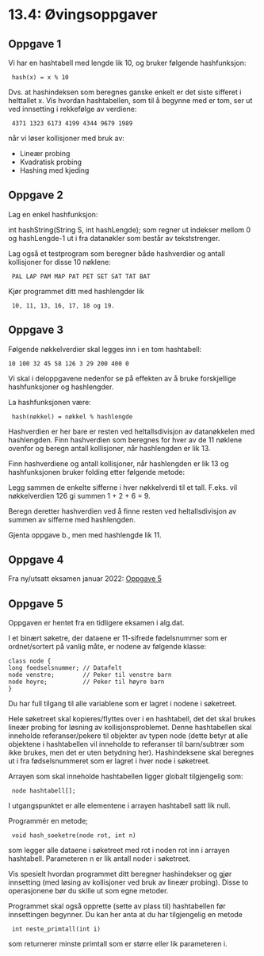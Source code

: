 # 13.4: Øvingsoppgaver
## Oppgave 1
Vi har en hashtabell med lengde lik 10, og bruker følgende hashfunksjon:

     hash(x) = x % 10
Dvs. at hashindeksen som beregnes ganske enkelt er det siste sifferet i helttallet x. Vis hvordan hashtabellen, som til å begynne med er tom, ser ut ved innsetting i rekkefølge av verdiene:

     4371 1323 6173 4199 4344 9679 1989

når vi løser kollisjoner med bruk av:

- Lineær probing 
- Kvadratisk probing
- Hashing med kjeding

## Oppgave 2
Lag en enkel hashfunksjon:

int hashString(String S, int hashLengde);
som regner ut indekser mellom 0 og hashLengde-1 ut i fra datanøkler som består av tekststrenger.

Lag også et testprogram som beregner både hashverdier og antall kollisjoner for disse 10 nøklene:

     PAL LAP PAM MAP PAT PET SET SAT TAT BAT
Kjør programmet ditt med hashlengder lik 

     10, 11, 13, 16, 17, 18 og 19.

## Oppgave 3
Følgende nøkkelverdier skal legges inn i en tom hashtabell:

    10 100 32 45 58 126 3 29 200 400 0
Vi skal i deloppgavene nedenfor se på effekten av å bruke forskjellige hashfunksjoner og hashlengder.

La hashfunksjonen være:

     hash(nøkkel) = nøkkel % hashlengde

Hashverdien er her bare er resten ved heltallsdivisjon av datanøkkelen med hashlengden. Finn hashverdien som beregnes for hver av de 11 nøklene ovenfor og beregn antall kollisjoner, når hashlengden er lik 13.

Finn hashverdiene og antall kollisjoner, når hashlengden er lik 13 og hashfunksjonen bruker folding etter følgende metode:

Legg sammen de enkelte sifferne i hver nøkkelverdi til et tall. F.eks. vil nøkkelverdien 126 gi summen 1 + 2 + 6 = 9.

Beregn deretter hashverdien ved å finne resten ved heltallsdivisjon av summen av sifferne med hashlengden.

Gjenta oppgave b., men med hashlengde lik 11.

## Oppgave 4
Fra ny/utsatt eksamen januar 2022: [Oppgave 5](https://it.hiof.no/algdat/oppgaver/eksamen_07-01-2022/oppgaver.pdf)

## Oppgave 5
Oppgaven er hentet fra en tidligere eksamen i alg.dat.

I et binært søketre, der dataene er 11-sifrede fødelsnummer som er ordnet/sortert på vanlig måte, er nodene av følgende klasse:

    class node {
    long foedselsnummer; // Datafelt
    node venstre;        // Peker til venstre barn
    node hoyre;          // Peker til høyre barn
    }

Du har full tilgang til alle variablene som er lagret i nodene i søketreet.

Hele søketreet skal kopieres/flyttes over i en hashtabell, det det skal brukes lineær probing for løsning av kollisjonsproblemet. Denne hashtabellen skal inneholde referanser/pekere til objekter av typen node (dette betyr at alle objektene i hashtabellen vil inneholde to referanser til barn/subtrær som ikke brukes, men det er uten betydning her). Hashindeksene skal beregnes ut i fra fødselsnummeret som er lagret i hver node i søketreet.

Arrayen som skal inneholde hashtabellen ligger globalt tilgjengelig som:

     node hashtabell[];

I utgangspunktet er alle elementene i arrayen hashtabell satt lik null.

Programmér en metode;

     void hash_soeketre(node rot, int n)

som legger alle dataene i søketreet med rot i noden rot inn i arrayen hashtabell. Parameteren n er lik antall noder i søketreet.

Vis spesielt hvordan programmet ditt beregner hashindekser og gjør innsetting (med løsing av kollisjoner ved bruk av lineær probing). Disse to operasjonene bør du skille ut som egne metoder.

Programmet skal også opprette (sette av plass til) hashtabellen før innsettingen begynner. Du kan her anta at du har tilgjengelig en metode

     int neste_primtall(int i)

som returnerer minste primtall som er større eller lik parameteren i.
